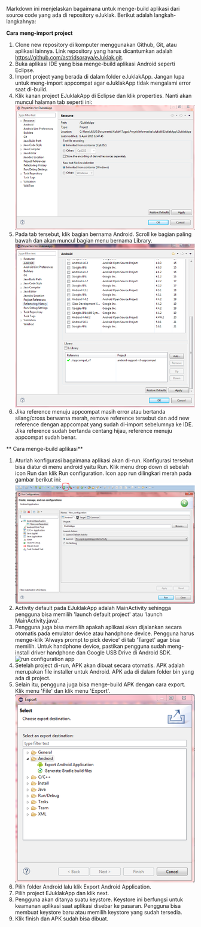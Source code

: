 Markdown ini menjelaskan bagaimana untuk menge-build aplikasi dari source code yang ada di repository eJuklak. 
Berikut adalah langkah-langkahnya:

**Cara meng-import project**

1. Clone new repository di komputer menggunakan Github, Git, atau aplikasi lainnya. Link repository yang harus dicantumkan adalah https://github.com/astridsoraya/eJuklak.git.
2. Buka aplikasi IDE yang bisa menge-build aplikasi Android seperti Eclipse.
3. Import project yang berada di dalam folder eJuklakApp. Jangan lupa untuk meng-import appcompat agar eJuklakApp tidak mengalami error saat di-build.
4. Klik kanan project EJuklakApp di Eclipse dan klik properties. Nanti akan muncul halaman tab seperti ini:
![properties app](images/app_properties.PNG)
5. Pada tab tersebut, klik bagian bernama Android. Scroll ke bagian paling bawah dan akan muncul bagian menu bernama Library.
![library app](images/app_library.PNG)
6. Jika reference menuju appcompat masih error atau bertanda silang/cross berwarna merah, remove reference tersebut dan add new reference dengan appcompat yang sudah di-import sebelumnya ke IDE. Jika reference sudah bertanda centang hijau, reference menuju appcompat sudah benar.

** Cara menge-build aplikasi**

1. Aturlah konfigurasi bagaimana aplikasi akan di-run. Konfigurasi tersebut bisa diatur di menu android yaitu Run. Klik menu drop down di sebelah icon Run dan klik Run configuration. Icon app run dilingkari merah pada gambar berikut ini:
![run app](images/app_run.PNG)
2. Activity default pada EJuklakApp adalah MainActivity sehingga pengguna bisa memilih 'launch default project' atau 'launch MainActivity.java'.
3. Pengguna juga bisa memilih apakah aplikasi akan dijalankan secara otomatis pada emulator device atau handphone device. Pengguna harus menge-klik 'Always prompt to pick device' di tab 'Target' agar bisa memilih. Untuk handphone device, pastikan pengguna sudah meng-install driver handphone dan Google USB Drive di Android SDK.
![run configuration app](images/app_configuration_run.PNG)
4. Setelah project di-run, APK akan dibuat secara otomatis. APK adalah merupakan file installer untuk Android. APK ada di dalam folder bin yang ada di project.
5. Selain itu, pengguna juga bisa menge-build APK dengan cara export. Klik menu 'File' dan klik menu 'Export'.
![export app](images/app_export.PNG)
6. Pilih folder Android lalu klik Export Android Application.
7. Pilih project EJuklakApp dan klik next.
8. Pengguna akan ditanya suatu keystore. Keystore ini berfungsi untuk keamanan aplikasi saat aplikasi disebar ke pasaran. Pengguna bisa membuat keystore baru atau memilih keystore yang sudah tersedia.
9. Klik finish dan APK sudah bisa dibuat.


